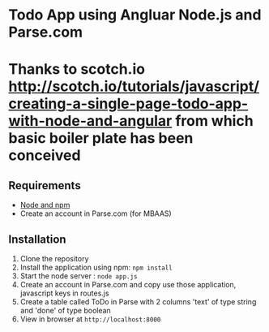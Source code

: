 # Todo App using Angluar Node.js and Parse.com
# Thanks to scotch.io http://scotch.io/tutorials/javascript/creating-a-single-page-todo-app-with-node-and-angular from which basic boiler plate has been conceived

## Requirements

- [Node and npm](http://nodejs.org)
- Create an account in Parse.com (for MBAAS)

## Installation

1. Clone the repository
2. Install the application using npm: `npm install`
3. Start the node server : `node app.js`
4. Create an account in Parse.com and copy use those application, javascript keys in routes.js
5. Create a table called ToDo in Parse with 2 columns 'text' of type string and 'done' of type boolean
4. View in browser at `http://localhost:8000`

